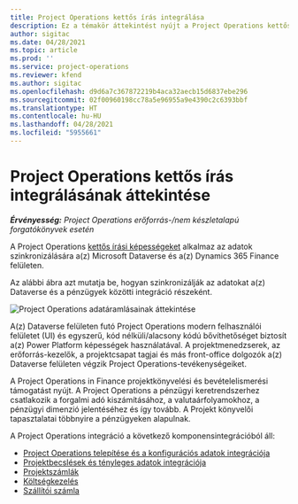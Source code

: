 ```yaml
---
title: Project Operations kettős írás integrálása
description: Ez a témakör áttekintést nyújt a Project Operations kettős írású integrációjáról.
author: sigitac
ms.date: 04/28/2021
ms.topic: article
ms.prod: ''
ms.service: project-operations
ms.reviewer: kfend
ms.author: sigitac
ms.openlocfilehash: d9d6a7c367872219b4aca32aecb15d6837ebe296
ms.sourcegitcommit: 02f00960198cc78a5e96955a9e4390c2c6393bbf
ms.translationtype: HT
ms.contentlocale: hu-HU
ms.lasthandoff: 04/28/2021
ms.locfileid: "5955661"
---
```

# <a name="project-operations-dual-write-integration-overview"></a>Project Operations kettős írás integrálásának áttekintése

_**Érvényesség:** Project Operations erőforrás-/nem készletalapú forgatókönyvek esetén_

A Project Operations [kettős írási képességeket](/dynamics365/fin-ops-core/dev-itpro/data-entities/dual-write/dual-write-home-page) alkalmaz az adatok szinkronizálására a(z) Microsoft Dataverse és a(z) Dynamics 365 Finance felületen.

Az alábbi ábra azt mutatja be, hogyan szinkronizálják az adatokat a(z) Dataverse és a pénzügyek közötti integráció részeként.

![Project Operations adatáramlásainak áttekintése](./media/ProjectOperationsFlows.jpg)

A(z) Dataverse felületen futó Project Operations modern felhasználói felületet (UI) és egyszerű, kód nélküli/alacsony kódú bővíthetőséget biztosít a(z) Power Platform képességek használatával. A projektmenedzserek, az erőforrás-kezelők, a projektcsapat tagjai és más front-office dolgozók a(z) Dataverse felületen végzik Project Operations-tevékenységeiket.

A Project Operations in Finance projektkönyvelési és bevételelismerési támogatást nyújt. A Project Operations a pénzügyi keretrendszerhez csatlakozik a forgalmi adó kiszámításához, a valutaárfolyamokhoz, a pénzügyi dimenzió jelentéséhez és így tovább. A Projekt könyvelői tapasztalatai többnyire a pénzügyeken alapulnak.

A Project Operations integráció a következő komponensintegrációból áll:


- [Project Operations telepítése és a konfigurációs adatok integrációja](resource-dual-write-setup-integration.md) 
- [Projektbecslések és tényleges adatok integrációja](resource-dual-write-estimates-actuals.md)
- [Projektszámlák](resource-dual-write-project-invoice.md)
- [Költségkezelés](resource-dual-write-expense.md)
- [Szállítói számla](resource-dual-write-vendor-invoice.md)
